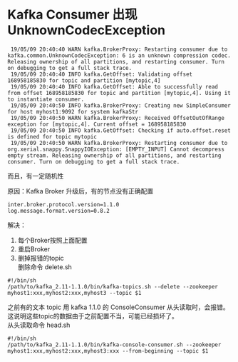 # Kafka Consumer 出现 UnknownCodecException
```
 19/05/09 20:40:40 WARN kafka.BrokerProxy: Restarting consumer due to kafka.common.UnknownCodecException: 6 is an unknown compression codec. Releasing ownership of all partitions, and restarting consumer. Turn on debugging to get a full stack trace.
 19/05/09 20:40:40 INFO kafka.GetOffset: Validating offset 168958185830 for topic and partition [mytopic,4]
 19/05/09 20:40:40 INFO kafka.GetOffset: Able to successfully read from offset 168958185830 for topic and partition [mytopic,4]. Using it to instantiate consumer.
 19/05/09 20:40:50 INFO kafka.BrokerProxy: Creating new SimpleConsumer for host myhost1:9092 for system kafkaStr
 19/05/09 20:40:50 WARN kafka.BrokerProxy: Received OffsetOutOfRange exception for [mytopic,4]. Current offset = 168958185830
 19/05/09 20:40:50 INFO kafka.GetOffset: Checking if auto.offset.reset is defined for topic mytopic
 19/05/09 20:40:50 WARN kafka.BrokerProxy: Restarting consumer due to org.xerial.snappy.SnappyIOException: [EMPTY_INPUT] Cannot decompress empty stream. Releasing ownership of all partitions, and restarting consumer. Turn on debugging to get a full stack trace.
```

而且，有一定随机性

原因：Kafka Broker 升级后，有的节点没有正确配置
```properties
inter.broker.protocol.version=1.1.0
log.message.format.version=0.8.2
```

解决：
1. 每个Broker按照上面配置
1. 重启Broker
1. 删掉报错的topic  
删除命令 delete.sh
```shell
#!/bin/sh
/path/to/kafka_2.11-1.1.0/bin/kafka-topics.sh --delete --zookeeper myhost1:xxx,myhost2:xxx,myhost3 --topic $1
```
之前有的文本 topic 用 kafka 1.1.0 的 ConsoleConsumer 从头读取时，会报错。这说明这些topic的数据由于之前配置不当，可能已经损坏了。  
从头读取命令 head.sh
```shell
#!/bin/sh
/path/to/kafka_2.11-1.1.0/bin/kafka-console-consumer.sh --zookeeper myhost1:xxx,myhost2:xxx,myhost3:xxx --from-beginning --topic $1
```

